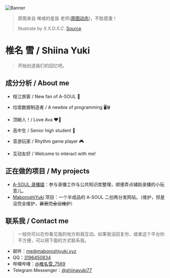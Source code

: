 ![Banner](./img/banner.jpg)

>  原图来自 唏嘘的星辰 老师([原图动态](https://t.bilibili.com/644568226348400675))，不胜感激！
>
>  Illustrate by *X.X.D.X.C*.  [Source](https://t.bilibili.com/644568226348400675)

# 椎名 雪 / Shiina Yuki

>  开始创造我们的回忆吧。

## 成分分析 / About me

 - 枝江旅客 / New fan of A-SOUL 🎇
 - 垃圾数据制造者 / A newbie of programming :desktop_computer:🗑️

-  顶碗人！/ Love Ava :heart:🥣

-  高中生 / Senior high student :school:

-  音游玩家 / Rhythm game player :video_game:  
-  互动友好 / Welcome to interact with me!

## 正在做的项目 / My projects

-  [A-SOUL 录播姬](https://gitee.com/ASoulRecChan)：参与录播工作与公共知识库整理，顺便弄点辅助录播的小玩意儿。
-  [MaboroshiYuki](https://maboroshiyuki.xyz) 项目：一个半成品的 A-SOUL 二创再分发网站。（维护，但是没完全维护，~~甚至完全没维护~~）

## 联系我 / Contact me

>  一般你可以在你看见我的地方和我互动。如果我没回复你，或者这个平台你不方便，可以用下面的方式联系我。

-  邮件：[me@maboroshiyuki.xyz](mailto:me@maboroshiyuki.xyz)
-  QQ：[3196450834](https://qm.qq.com/cgi-bin/qm/qr?k=thgABPY1Mjf1sZ54KmagDNq3XZcg0nFB&noverify=0)
-  哔哩哔哩：[@椎名雪_7569](https://space.bilibili.com/1522832554)
-  Telegram Messenger：[@shiinayuki77](https://t.me/shiinayuki77)
